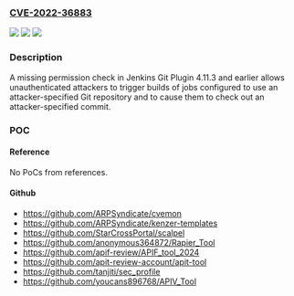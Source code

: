 ### [CVE-2022-36883](https://cve.mitre.org/cgi-bin/cvename.cgi?name=CVE-2022-36883)
![](https://img.shields.io/static/v1?label=Product&message=Jenkins%20Git%20Plugin&color=blue)
![](https://img.shields.io/static/v1?label=Version&message=n%2Fa&color=blue)
![](https://img.shields.io/static/v1?label=Vulnerability&message=n%2Fa&color=brighgreen)

### Description

A missing permission check in Jenkins Git Plugin 4.11.3 and earlier allows unauthenticated attackers to trigger builds of jobs configured to use an attacker-specified Git repository and to cause them to check out an attacker-specified commit.

### POC

#### Reference
No PoCs from references.

#### Github
- https://github.com/ARPSyndicate/cvemon
- https://github.com/ARPSyndicate/kenzer-templates
- https://github.com/StarCrossPortal/scalpel
- https://github.com/anonymous364872/Rapier_Tool
- https://github.com/apif-review/APIF_tool_2024
- https://github.com/apit-review-account/apit-tool
- https://github.com/tanjiti/sec_profile
- https://github.com/youcans896768/APIV_Tool

